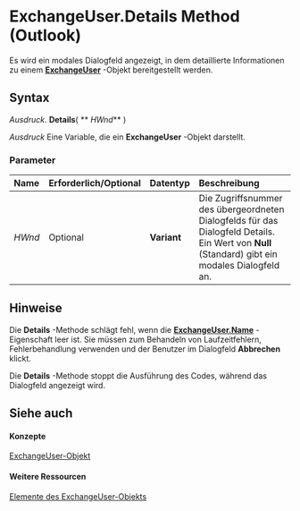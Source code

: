 
# ExchangeUser.Details Method (Outlook)

Es wird ein modales Dialogfeld angezeigt, in dem detaillierte Informationen zu einem  **[ExchangeUser](6ec117d1-7fdb-aa36-b567-1242f8238df0.md)** -Objekt bereitgestellt werden.


## Syntax

 _Ausdruck_. **Details**( ** _HWnd_** )

 _Ausdruck_ Eine Variable, die ein **ExchangeUser** -Objekt darstellt.


### Parameter



|**Name**|**Erforderlich/Optional**|**Datentyp**|**Beschreibung**|
|:-----|:-----|:-----|:-----|
| _HWnd_|Optional|**Variant**|Die Zugriffsnummer des übergeordneten Dialogfelds für das Dialogfeld Details. Ein Wert von  **Null** (Standard) gibt ein modales Dialogfeld an.|

## Hinweise

Die  **Details** -Methode schlägt fehl, wenn die **[ExchangeUser.Name](8b93c5a3-7c6a-4193-7fc3-621e1d0dda18.md)** -Eigenschaft leer ist. Sie müssen zum Behandeln von Laufzeitfehlern, Fehlerbehandlung verwenden und der Benutzer im Dialogfeld **Abbrechen** klickt.

Die  **Details** -Methode stoppt die Ausführung des Codes, während das Dialogfeld angezeigt wird.


## Siehe auch


#### Konzepte


[ExchangeUser-Objekt](6ec117d1-7fdb-aa36-b567-1242f8238df0.md)
#### Weitere Ressourcen


[Elemente des ExchangeUser-Objekts](http://msdn.microsoft.com/library/b9489e9d-0b8e-1c8d-d5df-8def4b1ee5e8%28Office.15%29.aspx)